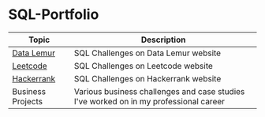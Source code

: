 # SQL-Portfolio

| **Topic**         | **Description**                                                                       |
|-------------------|---------------------------------------------------------------------------------------|
| [Data Lemur](https://github.com/HasanRizvi17/SQL-Portfolio/tree/main/Data%20Lemur)        | SQL Challenges on Data Lemur website                                                  |
| [Leetcode](https://github.com/HasanRizvi17/SQL-Portfolio/tree/main/Leetcode)          | SQL Challenges on Leetcode website                                                  |
| [Hackerrank](https://github.com/HasanRizvi17/SQL-Portfolio/tree/main/Hackerrank)        | SQL Challenges on Hackerrank website                                                  |
| Business Projects | Various business challenges and case studies I've worked on in my professional career |

